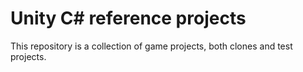 # Unity C# reference projects
This repository is a collection of game projects, both clones and test projects.
